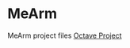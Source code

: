 # MeArm
MeArm project files
[Octave Project](https://octave-online.net/project~SLJwx3cZT2ERHZLkMn7bsS)
